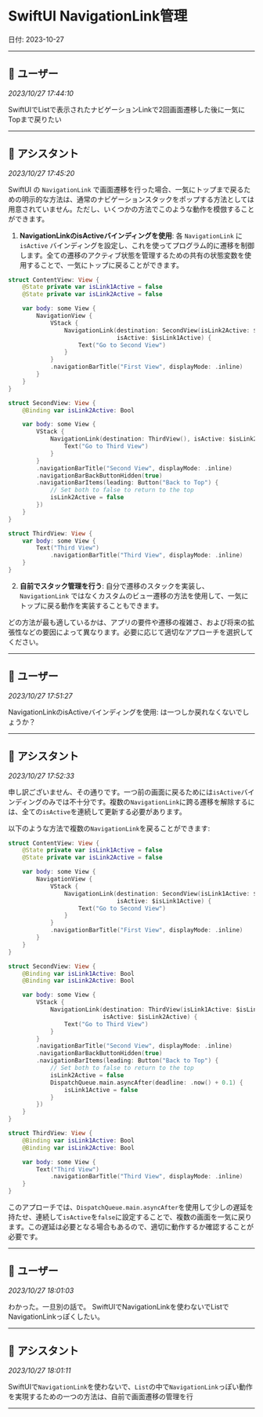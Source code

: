# SwiftUI NavigationLink管理

日付: 2023-10-27

---

## 👤 ユーザー
*2023/10/27 17:44:10*

SwiftUIでListで表示されたナビゲーションLinkで2回画面遷移した後に一気にTopまで戻りたい

---

## 🤖 アシスタント
*2023/10/27 17:45:20*

SwiftUI の `NavigationLink` で画面遷移を行った場合、一気にトップまで戻るための明示的な方法は、通常のナビゲーションスタックをポップする方法としては用意されていません。ただし、いくつかの方法でこのような動作を模倣することができます。

1. **NavigationLinkのisActiveバインディングを使用**:
   各 `NavigationLink` に `isActive` バインディングを設定し、これを使ってプログラム的に遷移を制御します。全ての遷移のアクティブ状態を管理するための共有の状態変数を使用することで、一気にトップに戻ることができます。

```swift
struct ContentView: View {
    @State private var isLink1Active = false
    @State private var isLink2Active = false

    var body: some View {
        NavigationView {
            VStack {
                NavigationLink(destination: SecondView(isLink2Active: $isLink2Active),
                               isActive: $isLink1Active) {
                    Text("Go to Second View")
                }
            }
            .navigationBarTitle("First View", displayMode: .inline)
        }
    }
}

struct SecondView: View {
    @Binding var isLink2Active: Bool

    var body: some View {
        VStack {
            NavigationLink(destination: ThirdView(), isActive: $isLink2Active) {
                Text("Go to Third View")
            }
        }
        .navigationBarTitle("Second View", displayMode: .inline)
        .navigationBarBackButtonHidden(true)
        .navigationBarItems(leading: Button("Back to Top") {
            // Set both to false to return to the top
            isLink2Active = false
        })
    }
}

struct ThirdView: View {
    var body: some View {
        Text("Third View")
            .navigationBarTitle("Third View", displayMode: .inline)
    }
}
```

2. **自前でスタック管理を行う**: 
    自分で遷移のスタックを実装し、`NavigationLink` ではなくカスタムのビュー遷移の方法を使用して、一気にトップに戻る動作を実装することもできます。

どの方法が最も適しているかは、アプリの要件や遷移の複雑さ、および将来の拡張性などの要因によって異なります。必要に応じて適切なアプローチを選択してください。

---

## 👤 ユーザー
*2023/10/27 17:51:27*

NavigationLinkのisActiveバインディングを使用: は一つしか戻れなくないでしょうか？

---

## 🤖 アシスタント
*2023/10/27 17:52:33*

申し訳ございません、その通りです。一つ前の画面に戻るためには`isActive`バインディングのみでは不十分です。複数の`NavigationLink`に跨る遷移を解除するには、全ての`isActive`を連続して更新する必要があります。

以下のような方法で複数の`NavigationLink`を戻ることができます:

```swift
struct ContentView: View {
    @State private var isLink1Active = false
    @State private var isLink2Active = false

    var body: some View {
        NavigationView {
            VStack {
                NavigationLink(destination: SecondView(isLink1Active: $isLink1Active, isLink2Active: $isLink2Active),
                               isActive: $isLink1Active) {
                    Text("Go to Second View")
                }
            }
            .navigationBarTitle("First View", displayMode: .inline)
        }
    }
}

struct SecondView: View {
    @Binding var isLink1Active: Bool
    @Binding var isLink2Active: Bool

    var body: some View {
        VStack {
            NavigationLink(destination: ThirdView(isLink1Active: $isLink1Active, isLink2Active: $isLink2Active),
                           isActive: $isLink2Active) {
                Text("Go to Third View")
            }
        }
        .navigationBarTitle("Second View", displayMode: .inline)
        .navigationBarBackButtonHidden(true)
        .navigationBarItems(leading: Button("Back to Top") {
            // Set both to false to return to the top
            isLink2Active = false
            DispatchQueue.main.asyncAfter(deadline: .now() + 0.1) {
                isLink1Active = false
            }
        })
    }
}

struct ThirdView: View {
    @Binding var isLink1Active: Bool
    @Binding var isLink2Active: Bool

    var body: some View {
        Text("Third View")
            .navigationBarTitle("Third View", displayMode: .inline)
    }
}
```

このアプローチでは、`DispatchQueue.main.asyncAfter`を使用して少しの遅延を持たせ、連続して`isActive`を`false`に設定することで、複数の画面を一気に戻ります。この遅延は必要となる場合もあるので、適切に動作するか確認することが必要です。

---

## 👤 ユーザー
*2023/10/27 18:01:03*

わかった。一旦別の話で。
SwiftUIでNavigationLinkを使わないでListでNavigationLinkっぽくしたい。

---

## 🤖 アシスタント
*2023/10/27 18:01:11*

SwiftUIで`NavigationLink`を使わないで、`List`の中で`NavigationLink`っぽい動作を実現するための一つの方法は、自前で画面遷移の管理を行

---
